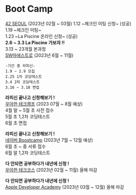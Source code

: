 # Boot Camp

[42 SEOUL](https://42seoul.kr/seoul42/contents/view?contentsNo=17&level=2&menuNo=31) (2023년 02월 ~ 03월) 
1.12 ~체크인 미팅 신청~ (성공)  
1.19 ~체크인 미팅~  
1.23 ~La Piscine 온라인 신청~ (성공)  
**2.6 ~ 3.3 La Piscine 가보자 !!**  
3.13 ~ 23개월 본과정  
[SW마에스트로](https://www.swmaestro.org/sw/main/contents.do?menuNo=200033) (2023년 6월 ~ 11월)

    -기간 중 라피신-
    1.9 ~ 2.9 모집 
    2.25 1차 코딩테스트
    3.4 2차 코딩테스트
    3.16 ~ 3.18 면접

**라피신 끝나고 신청해보기 !**  
[우아한 테크캠프](https://techblog.woowahan.com/8154/) (2023 07월 ~ 8월 예상)   
4월 말 ~ 5월 초 사전 접수   
5월 초 1,2차 코딩테스트   
6월 초 면접  

**라피신 끝나고 신청해보기 !**  
[네이버 Boostcamp](https://boostcamp.connect.or.kr/guide_wm.html) (2023년 7월 ~ 12월 예상)  
6월 초 ~ 중 서류 접수   
6월 말 1,2차 코딩테스트   

**다 안되면 공부하다가 내년에 신청 !**  
[우아한 테크코스](https://woowacourse.github.io/) (2023년 02월 ~ 11월) 올해 마감   

**다 안되면 공부하다가 내년에 신청 !**  
[Apple Developer Academy](https://developeracademy.postech.ac.kr/) (2023년 03월 ~ 12월) 올해 마감 